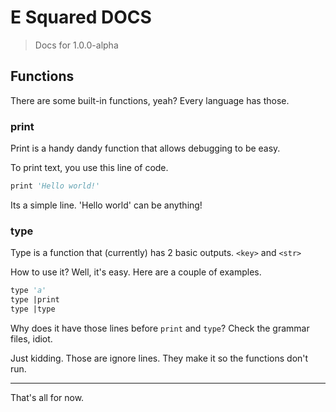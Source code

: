 # E Squared DOCS
> Docs for 1.0.0-alpha
## Functions
There are some built-in functions, yeah? Every language has those.

### print
Print is a handy dandy function that allows debugging to be easy.

To print text, you use this line of code.
```vb
print 'Hello world!'
```
Its a simple line. 'Hello world' can be anything!

### type
Type is a function that (currently) has 2 basic outputs. `<key>` and `<str>`

How to use it? Well, it's easy. Here are a couple of examples.
```vb
type 'a'
type |print
type |type
```
Why does it have those lines before `print` and `type`? Check the grammar files, idiot.

Just kidding. Those are ignore lines. They make it so the functions don't run.

---

That's all for now.